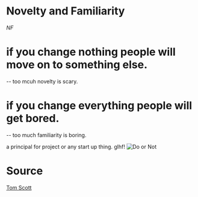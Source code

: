 
# Novelty and Familiarity
_NF_
# if you change nothing people will move on to something else. 
-- too mcuh novelty is scary.

# if you change everything people will get bored.
-- too much familiarity is boring. 

a principal for project or any start up thing. glhf!
![Do or Not](https://cdn.discordapp.com/attachments/794818958686552145/922523765747884092/doitdont.png)
# Source 
[Tom Scott](https://www.youtube.com/channel/UCBa659QWEk1AI4Tg--mrJ2A)
